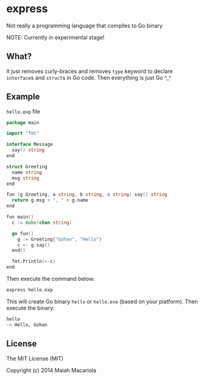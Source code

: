 express
=======

Not really a programming language that compiles to Go binary

NOTE: Currently in experimental stage!

## What?
It just removes curly-braces and removes `type` keyword to declare `interface`s and `struct`s in Go code. Then everything is just Go ^_^

## Example
`hello.exp` file
```go
package main

import "fmt"

interface Message
  say() string
end

struct Greeting
  name string
  msg string
end

fun (g Greeting, a string, b string, s string) say() string
  return g.msg + ", " + g.name
end

fun main()
  c := make(chan string)

  go fun()
    g := Greeting{"Gohan", "Hello"}
    c <- g.say()
  end()

  fmt.Println(<-c)
end
```

Then execute the command below:
```sh
express hello.exp
```

This will create Go binary `hello` or `hello.exe` (based on your platform). Then execute the binary:
```sh
hello
-> Hello, Gohan
```

## License
The MIT License (MIT)

Copyright (c) 2014 Maiah Macariola
